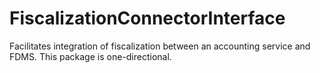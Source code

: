 # FiscalizationConnectorInterface
Facilitates integration of fiscalization between an accounting service and FDMS. This package is one-directional.
